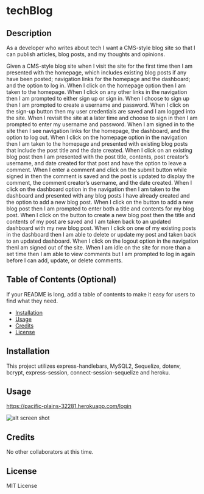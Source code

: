 # techBlog

## Description

As a developer who writes about tech I want a CMS-style blog site so that I can publish articles, blog posts, and my thoughts and opinions.

Given a CMS-style blog site when I visit the site for the first time then I am presented with the homepage, which includes existing blog posts if any have been posted; navigation links for the homepage and the dashboard; and the option to log in.
When I click on the homepage option then I am taken to the homepage.
When I click on any other links in the navigation then I am prompted to either sign up or sign in.
When I choose to sign up then I am prompted to create a username and password.
When I click on the sign-up button then my user credentials are saved and I am logged into the site.
When I revisit the site at a later time and choose to sign in then I am prompted to enter my username and password.
When I am signed in to the site then I see navigation links for the homepage, the dashboard, and the option to log out.
When I click on the homepage option in the navigation then I am taken to the homepage and presented with existing blog posts that include the post title and the date created.
When I click on an existing blog post then I am presented with the post title, contents, post creator’s username, and date created for that post and have the option to leave a comment.
When I enter a comment and click on the submit button while signed in then the comment is saved and the post is updated to display the comment, the comment creator’s username, and the date created.
When I click on the dashboard option in the navigation then I am taken to the dashboard and presented with any blog posts I have already created and the option to add a new blog post.
When I click on the button to add a new blog post then I am prompted to enter both a title and contents for my blog post.
When I click on the button to create a new blog post then the title and contents of my post are saved and I am taken back to an updated dashboard with my new blog post.
When I click on one of my existing posts in the dashboard then I am able to delete or update my post and taken back to an updated dashboard.
When I click on the logout option in the navigation thenI am signed out of the site.
When I am idle on the site for more than a set time then I am able to view comments but I am prompted to log in again before I can add, update, or delete comments.

## Table of Contents (Optional)

If your README is long, add a table of contents to make it easy for users to find what they need.

- [Installation](#installation)
- [Usage](#usage)
- [Credits](#credits)
- [License](#license)

## Installation

This project utilizes express-handlebars, MySQL2, Sequelize, dotenv, bcrypt, express-session, connect-session-sequelize and heroku. 

## Usage

https://pacific-plains-32281.herokuapp.com/login

![alt screen shot](https://file%2B.vscode-resource.vscode-cdn.net/Users/janellecikanek/Desktop/techBlog/images/TECHBLOG.png?version%3D1670555695845)
## Credits

No other collaborators at this time.

## License

MIT License

